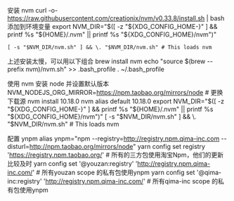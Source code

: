 安装 nvm
  curl -o- https://raw.githubusercontent.com/creationix/nvm/v0.33.8/install.sh | bash
  添加到环境变量
    export NVM_DIR="$([ -z "${XDG_CONFIG_HOME-}" ] && printf %s "${HOME}/.nvm" || printf %s "${XDG_CONFIG_HOME}/nvm")"
    
    [ -s "$NVM_DIR/nvm.sh" ] && \. "$NVM_DIR/nvm.sh" # This loads nvm 

  上述安装太慢，可以用以下组合
    brew install nvm
    echo "source $(brew --prefix nvm)/nvm.sh" >> .bash_profile
    . ~/.bash_profile

使用 nvm 安装 node 并设置默认版本
  NVM_NODEJS_ORG_MIRROR=https://npm.taobao.org/mirrors/node # 更换下载源
  nvm install 10.18.0
  nvm alias default 10.18.0
  export NVM_DIR="$([ -z "${XDG_CONFIG_HOME-}" ] && printf %s "${HOME}/.nvm" || printf %s "${XDG_CONFIG_HOME}/nvm")"
  [ -s "$NVM_DIR/nvm.sh" ] && \. "$NVM_DIR/nvm.sh" # This loads nvm 

配置 ynpm
  alias ynpm="npm --registry=http://registry.npm.qima-inc.com --disturl=http://npm.taobao.org/mirrors/node"
  yarn config set registry 'https://registry.npm.taobao.org/' # 所有的三方包使用淘宝Npm，他们的更新比较及时
  yarn config set '@youzan:registry' 'http://registry.npm.qima-inc.com/' # 所有youzan scope 的私有包使用ynpm
  yarn config set '@qima-inc:registry' 'http://registry.npm.qima-inc.com/' # 所有qima-inc scope 的私有包使用ynpm
